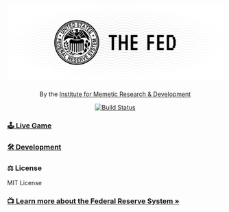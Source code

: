 # [![The Fed](docs/banner.png)](https://thefed.app)

<p align="center">
    By the <a href="https://memetic.institute" target="_blank">Institute for Memetic Research & Development</a>
</p>

<p align="center">
    <a href="https://travis-ci.org/memetic-institute/The-Fed" target="_blank">
        <img src="https://travis-ci.org/memetic-institute/The-Fed.svg" alt="Build Status" />
    </a>
</p>

### [🕹 Live Game](https://thefed.app)

### [🛠 Development](docs/Development.md) 

### ⚖️ License

MIT License 

### [📺 Learn more about the Federal Reserve System »](https://youtu.be/mQUhJTxK5mA?t=138)
